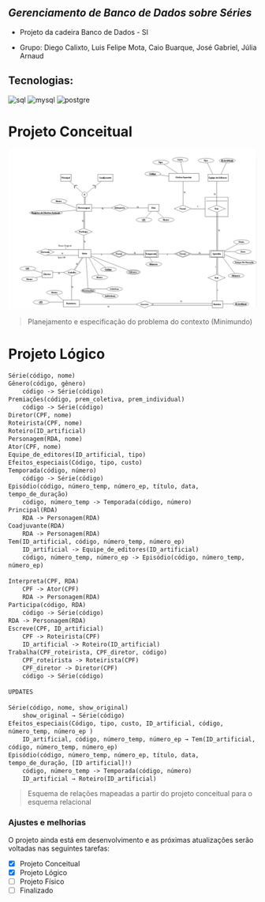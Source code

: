 ## *Gerenciamento de Banco de Dados sobre Séries*

* Projeto da cadeira Banco de Dados - SI

* Grupo: Diego Calixto, Luis Felipe Mota, Caio Buarque, José Gabriel, Júlia Arnaud

## Tecnologias:

![sql](https://img.shields.io/badge/Microsoft_SQL_Server-CC2927?style=for-the-badge&logo=microsoft-sql-server&logoColor=white)
![mysql](https://img.shields.io/badge/MySQL-00000F?style=for-the-badge&logo=mysql&logoColor=white)
![postgre](https://img.shields.io/badge/PostgreSQL-316192?style=for-the-badge&logo=postgresql&logoColor=white)

# Projeto Conceitual

<img src="Projeto Conceitual.png" alt="projconc">

> Planejamento e especificação do problema do contexto (Minimundo)

# Projeto Lógico

```
Série(código, nome)
Gênero(código, gênero)
	código -> Série(código)
Premiações(código, prem_coletiva, prem_individual)
	código -> Série(código)
Diretor(CPF, nome)
Roteirista(CPF, nome)
Roteiro(ID_artificial)
Personagem(RDA, nome)
Ator(CPF, nome)
Equipe_de_editores(ID_artificial, tipo)
Efeitos_especiais(Código, tipo, custo)
Temporada(código, número)
	código -> Série(código)
Episódio(código, número_temp, número_ep, título, data, tempo_de_duração)
	código, número_temp -> Temporada(código, número)
Principal(RDA)
	RDA -> Personagem(RDA)
Coadjuvante(RDA)
	RDA -> Personagem(RDA)
Tem(ID_artificial, código, número_temp, número_ep)
	ID_artificial -> Equipe_de_editores(ID_artificial)
	código, número_temp, número_ep -> Episódio(código, número_temp, número_ep)

Interpreta(CPF, RDA)
	CPF -> Ator(CPF)
	RDA -> Personagem(RDA)
Participa(código, RDA)
	código -> Série(código)
RDA -> Personagem(RDA)
Escreve(CPF, ID_artificial)
	CPF -> Roteirista(CPF)
	ID_artificial -> Roteiro(ID_artificial)
Trabalha(CPF_roteirista, CPF_diretor, código)
	CPF_roteirista -> Roteirista(CPF)
	CPF_diretor -> Diretor(CPF)
	código -> Série(código)

UPDATES

Série(código, nome, show_original)
	show_original → Série(código)
Efeitos_especiais(Código, tipo, custo, ID_artificial, código, número_temp, número_ep )
	ID_artificial, código, número_temp, número_ep → Tem(ID_artificial, código, número_temp, número_ep) 
Episódio(código, número_temp, número_ep, título, data, tempo_de_duração, [ID artificial]!)
	código, número_temp -> Temporada(código, número)
	ID_artificial → Roteiro(ID_artificial)

```

> Esquema de relações mapeadas a partir do projeto conceitual para o esquema relacional

### Ajustes e melhorias

O projeto ainda está em desenvolvimento e as próximas atualizações serão voltadas nas seguintes tarefas:

- [x] Projeto Conceitual
- [x] Projeto Lógico
- [ ] Projeto Físico
- [ ] Finalizado
